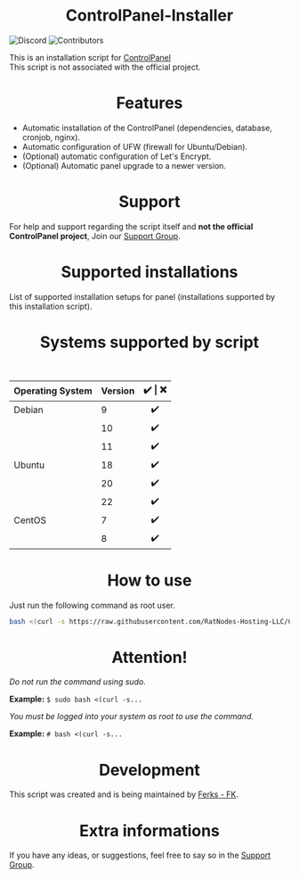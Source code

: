 <h1 align=center>ControlPanel-Installer</h1>

![Discord](https://img.shields.io/discord/876934115302178876?label=DISCORD&style=for-the-badge)
![Contributors](https://img.shields.io/github/contributors/RatNodes-Hosting-LLC/ControlPanel-Installer?style=for-the-badge)

This is an installation script for [ControlPanel](https://ctrlpanel.gg/)<br>
This script is not associated with the official project.

<h1 align="center">Features</h1>

- Automatic installation of the ControlPanel (dependencies, database, cronjob, nginx).
- Automatic configuration of UFW (firewall for Ubuntu/Debian).
- (Optional) automatic configuration of Let's Encrypt.
- (Optional) Automatic panel upgrade to a newer version.

<h1 align="center">Support</h1>

For help and support regarding the script itself and **not the official ControlPanel project**, Join our [Support Group](https://discord.gg/buDBbSGJmQ).

<h1 align=center>Supported installations</h1>

List of supported installation setups for panel (installations supported by this installation script).

<h1 align="center">Systems supported by script</h1></br>

|   Operating System    |  Version       | ✔️ \| ❌    |
| :---                  |     :---       | :---:      |
| Debian                | 9              | ✔️         |
|                       | 10             | ✔️         |
|                       | 11             | ✔️         |
| Ubuntu                | 18             | ✔️         |
|                       | 20             | ✔️         |
|                       | 22             | ✔️         |
| CentOS                | 7              | ✔️         |
|                       | 8              | ✔️         |


<h1 align="center">How to use</h1>

Just run the following command as root user.

```bash
bash <(curl -s https://raw.githubusercontent.com/RatNodes-Hosting-LLC/ControlPanel-Installer/development/install.sh)
```

<h1 align="center">Attention!</h1>

*Do not run the command using sudo.*

**Example:** ```$ sudo bash <(curl -s...```

*You must be logged into your system as root to use the command.*

**Example:** ```# bash <(curl -s...```


<h1 align="center">Development</h1>

This script was created and is being maintained by [Ferks - FK](https://github.com/Ferks-FK).

<h1 align="center">Extra informations</h1>

If you have any ideas, or suggestions, feel free to say so in the [Support Group](https://discord.gg/buDBbSGJmQ).
